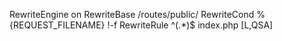 RewriteEngine on
RewriteBase /routes/public/
RewriteCond %{REQUEST_FILENAME} !-f
RewriteRule ^(.*)$ index.php [L,QSA]